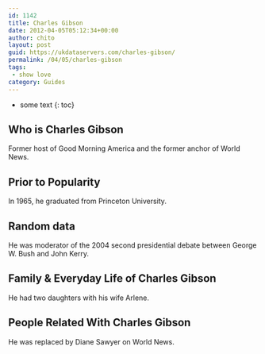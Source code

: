 ```yaml
---
id: 1142
title: Charles Gibson
date: 2012-04-05T05:12:34+00:00
author: chito
layout: post
guid: https://ukdataservers.com/charles-gibson/
permalink: /04/05/charles-gibson
tags:
 - show love
category: Guides
---
```


* some text
{: toc}


## Who is  Charles Gibson
                  
                  
                  
Former host of Good Morning America and the former anchor of World News.
                  
                
                
                
## Prior to Popularity 
                  
                  
                  
In 1965, he graduated from Princeton University.
                  
                
                
                
## Random data 
                  
                  
                  
He was moderator of the 2004 second presidential debate between George W. Bush and John Kerry.
                  
                
                
                
## Family & Everyday Life of Charles Gibson
                  
                  
                  
He had two daughters with his wife Arlene.
                  
                
                
                
## People Related With  Charles Gibson
                  
                  
                  
He was replaced by Diane Sawyer on World News.
                  
                
              
            
          
          
          
    
    
  

